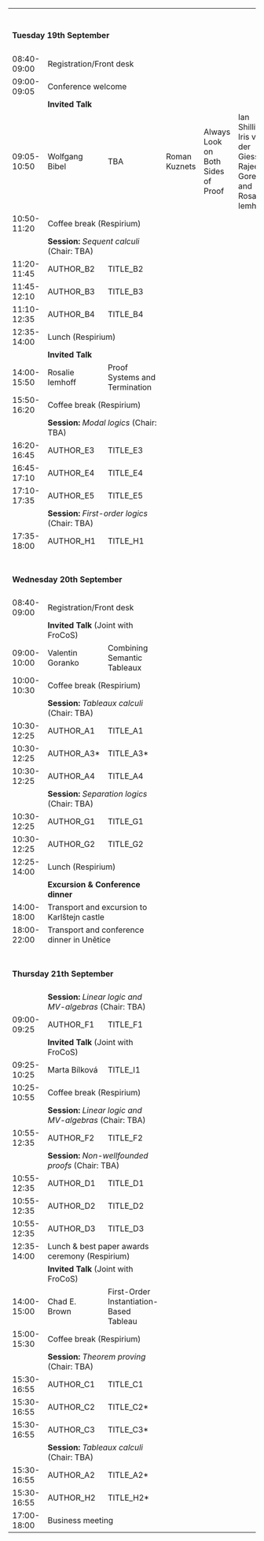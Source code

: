 
<table>
  <tbody>
  
  <tr>
    <td colspan="3"><span> <br><h4>Tuesday 19th September</h4></span></td>
  </tr>
  <tr>
     <td><span class="ptime">08:40-09:00</span></td>
     <td colspan="2"><span class="pevent">Registration/Front desk</span></td>
  </tr>
  
  <tr>
     <td><span class="ptime">09:00-09:05</span></td>
     <td colspan="2"><span class="pevent">Conference welcome</span></td>
  </tr>

  <tr>
    <td ></td>
    <td  colspan="2"><span ><b>Invited Talk</b></span></td>
  </tr>

  <tr>
     <td><span class="ptime">09:05-10:50</span></td>
    <td><span class="pauthors">Wolfgang Bibel</span></td>
     <td><span class="ptitle">TBA</span></td>
     <td><span class="pauthors">Roman Kuznets</span></td>
     <td><span class="ptitle"> Always Look on Both Sides of Proof</span></td>
    <td><span class="pauthors">Ian Shillito, Iris van der Giessen, Rajeev Gore and Rosalie Iemhoff</span></td>
     <td><span class="ptitle"> A new calculus for intuitionistic Strong Löb logic: strong termination and cut-elimination, formalised</span></td>
  </tr>
  <tr>
     <td><span class="ptime">10:50-11:20</span></td>
     <td colspan="2"><span class="pevent">Coffee break (Respirium)</span></td>
  </tr>
  <tr>
    <td ></td>
    <td  colspan="2"><b>Session:</b> <i>Sequent calculi</i> (Chair: TBA)</td>
  </tr>
  <tr>
     <td><span class="ptime">11:20-11:45</span></td>
     <td><span class="pauthors">AUTHOR_B2</span></td>
     <td><span class="ptitle">TITLE_B2</span></td>
  </tr>
  <tr>
     <td><span class="ptime">11:45-12:10</span></td>
     <td><span class="pauthors">AUTHOR_B3</span></td>
     <td><span class="ptitle">TITLE_B3</span></td>
  </tr>
  <tr>
     <td><span class="ptime">11:10-12:35</span></td>
     <td><span class="pauthors">AUTHOR_B4</span></td>
     <td><span class="ptitle">TITLE_B4</span></td>
  </tr>
  <tr>
     <td><span class="ptime">12:35-14:00</span></td>
     <td colspan="2"><span class="pevent">Lunch (Respirium)</span></td>
  </tr>
  <tr>
    <td ></td>
    <td  colspan="2"><span ><b>Invited Talk</b></span></td>
  </tr>
  <tr>
     <td><span class="ptime">14:00-15:50</span></td>
     <td><span class="pauthors">Rosalie Iemhoff</span></td>
     <td><span class="ptitle">Proof Systems and Termination</span></td>
  </tr>
  <tr>
     <td><span class="ptime">15:50-16:20</span></td>
     <td colspan="2"><span class="pevent">Coffee break (Respirium)</span></td>
  </tr>
  <tr>
    <td ></td>
    <td  colspan="2"><b>Session:</b> <i>Modal logics</i> (Chair: TBA)</td>
  </tr>
  <tr>
     <td><span class="ptime">16:20-16:45</span></td>
     <td><span class="pauthors">AUTHOR_E3</span></td>
     <td><span class="ptitle">TITLE_E3</span></td>
  </tr>
  <tr>
     <td><span class="ptime">16:45-17:10</span></td>
     <td><span class="pauthors">AUTHOR_E4</span></td>
     <td><span class="ptitle">TITLE_E4</span></td>
  </tr>
  <tr>
     <td><span class="ptime">17:10-17:35</span></td>
     <td><span class="pauthors">AUTHOR_E5</span></td>
     <td><span class="ptitle">TITLE_E5</span></td>
  </tr>
  <tr>
    <td ></td>
    <td  colspan="2"><b>Session:</b> <i>First-order logics</i> (Chair: TBA)</td>
  </tr>
  <tr>
     <td><span class="ptime">17:35-18:00</span></td>
     <td><span class="pauthors">AUTHOR_H1</span></td>
     <td><span class="ptitle">TITLE_H1</span></td>
  </tr>
  

  <tr>
    <td colspan="3"><span> <br><h4>Wednesday 20th September</h4></span></td>
  </tr>
  <tr>
     <td><span class="ptime">08:40-09:00</span></td>
     <td colspan="2"><span class="pevent">Registration/Front desk</span></td>
  </tr>
  <tr>
    <td ></td>
    <td  colspan="2"><span ><b>Invited Talk</b> (Joint with FroCoS)</span></td>
  </tr>
  <tr>
     <td><span class="ptime">09:00-10:00</span></td>
     <td><span class="pauthors">Valentin Goranko</span></td>
     <td><span class="ptitle"> Combining Semantic Tableaux</span></td>
  </tr>
  <tr>
     <td><span class="ptime">10:00-10:30</span></td>
     <td colspan="2"><span class="pevent">Coffee break (Respirium)</span></td>
  </tr>
  <tr>
    <td ></td>
    <td  colspan="2"><b>Session:</b> <i>Tableaux calculi</i> (Chair: TBA)</td>
  </tr>
  <tr>
     <td><span class="ptime">10:30-12:25</span></td>
     <td><span class="pauthors">AUTHOR_A1</span></td>
     <td><span class="ptitle">TITLE_A1</span></td>
  </tr>
  <tr>
     <td><span class="ptime">10:30-12:25</span></td>
     <td><span class="pauthors">AUTHOR_A3*</span></td>
     <td><span class="ptitle">TITLE_A3*</span></td>
  </tr>
  <tr>
     <td><span class="ptime">10:30-12:25</span></td>
     <td><span class="pauthors">AUTHOR_A4</span></td>
     <td><span class="ptitle">TITLE_A4</span></td>
  </tr>
  <tr>
    <td ></td>
    <td  colspan="2"><b>Session:</b> <i>Separation logics</i> (Chair: TBA)</td>
  </tr>
  <tr>
     <td><span class="ptime">10:30-12:25</span></td>
     <td><span class="pauthors">AUTHOR_G1</span></td>
     <td><span class="ptitle">TITLE_G1</span></td>
  </tr>
  <tr>
     <td><span class="ptime">10:30-12:25</span></td>
     <td><span class="pauthors">AUTHOR_G2</span></td>
     <td><span class="ptitle">TITLE_G2</span></td>
  </tr>
  <tr>
     <td><span class="ptime">12:25-14:00</span></td>
     <td colspan="2"><span class="pevent">Lunch (Respirium)</span></td>
  </tr>
  <tr>
    <td ></td>
    <td  colspan="2"><b>Excursion &amp; Conference dinner</b></td>
  </tr>
  <tr>
     <td><span class="ptime">14:00-18:00</span></td>
     <td colspan="2"><span class="ptitle">Transport and excursion to Karlštejn castle</span></td>
  </tr>
  <tr>
     <td><span class="ptime">18:00-22:00</span></td>
     <td colspan="2"><span class="ptitle">Transport and conference dinner in Unětice</span></td>
  </tr>
  

  <tr>
    <td colspan="3"><span> <br><h4>Thursday 21th September</h4></span></td>
  </tr>
  <tr>
    <td ></td>
    <td  colspan="2"><b>Session:</b> <i>Linear logic and MV-algebras</i> (Chair: TBA)</td>
  </tr>
  <tr>
     <td><span class="ptime">09:00-09:25</span></td>
     <td><span class="pauthors">AUTHOR_F1</span></td>
     <td><span class="ptitle">TITLE_F1</span></td>
  </tr>
  <tr>
    <td ></td>
    <td  colspan="2"><span ><b>Invited Talk</b> (Joint with FroCoS)</span></td>
  </tr>
  <tr>
     <td><span class="ptime">09:25-10:25</span></td>
     <td><span class="pauthors">Marta Bílková</span></td>
     <td><span class="ptitle">TITLE_I1</span></td>
  </tr>
  <tr>
     <td><span class="ptime">10:25-10:55</span></td>
     <td colspan="2"><span class="pevent">Coffee break (Respirium)</span></td>
  </tr>
  <tr>
    <td ></td>
    <td  colspan="2"><b>Session:</b> <i>Linear logic and MV-algebras</i> (Chair: TBA)</td>
  </tr>
  <tr>
     <td><span class="ptime">10:55-12:35</span></td>
     <td><span class="pauthors">AUTHOR_F2</span></td>
     <td><span class="ptitle">TITLE_F2</span></td>
  </tr>
  <tr>
    <td ></td>
    <td  colspan="2"><b>Session:</b> <i>Non-wellfounded proofs</i> (Chair: TBA)</td>
  </tr>
  <tr>
     <td><span class="ptime">10:55-12:35</span></td>
     <td><span class="pauthors">AUTHOR_D1</span></td>
     <td><span class="ptitle">TITLE_D1</span></td>
  </tr>
  <tr>
     <td><span class="ptime">10:55-12:35</span></td>
     <td><span class="pauthors">AUTHOR_D2</span></td>
     <td><span class="ptitle">TITLE_D2</span></td>
  </tr>
  <tr>
     <td><span class="ptime">10:55-12:35</span></td>
     <td><span class="pauthors">AUTHOR_D3</span></td>
     <td><span class="ptitle">TITLE_D3</span></td>
  </tr>
  <tr>
     <td><span class="ptime">12:35-14:00</span></td>
     <td colspan="2"><span class="pevent">Lunch &amp; best paper awards ceremony (Respirium) </span></td>
  </tr>
  <tr>
    <td ></td>
    <td  colspan="2"><span ><b>Invited Talk</b> (Joint with FroCoS)</span></td>
  </tr>
  <tr>
     <td><span class="ptime">14:00-15:00</span></td>
     <td><span class="pauthors">Chad E. Brown</span></td>
     <td><span class="ptitle"> First-Order Instantiation-Based Tableau</span></td>
  </tr>
  <tr>
     <td><span class="ptime">15:00-15:30</span></td>
     <td colspan="2"><span class="pevent">Coffee break (Respirium)</span></td>
  </tr>
  <tr>
    <td ></td>
    <td  colspan="2"><b>Session:</b> <i>Theorem proving</i> (Chair: TBA)</td>
  </tr>
  <tr>
     <td><span class="ptime">15:30-16:55</span></td>
     <td><span class="pauthors">AUTHOR_C1</span></td>
     <td><span class="ptitle">TITLE_C1</span></td>
  </tr>
  <tr>
     <td><span class="ptime">15:30-16:55</span></td>
     <td><span class="pauthors">AUTHOR_C2</span></td>
     <td><span class="ptitle">TITLE_C2*</span></td>
  </tr>
  <tr>
     <td><span class="ptime">15:30-16:55</span></td>
     <td><span class="pauthors">AUTHOR_C3</span></td>
     <td><span class="ptitle">TITLE_C3*</span></td>
  </tr>
  <tr>
    <td ></td>
    <td  colspan="2"><b>Session:</b> <i>Tableaux calculi</i> (Chair: TBA)</td>
  </tr>
  <tr>
     <td><span class="ptime">15:30-16:55</span></td>
     <td><span class="pauthors">AUTHOR_A2</span></td>
     <td><span class="ptitle">TITLE_A2*</span></td>
  </tr>
  <tr>
     <td><span class="ptime">15:30-16:55</span></td>
     <td><span class="pauthors">AUTHOR_H2</span></td>
     <td><span class="ptitle">TITLE_H2*</span></td>
  </tr>
  <tr>
     <td><span class="ptime">17:00-18:00</span></td>
     <td colspan="2"><span class="pevent">Business meeting</span></td>
  </tr>


  </tbody>
</table>


